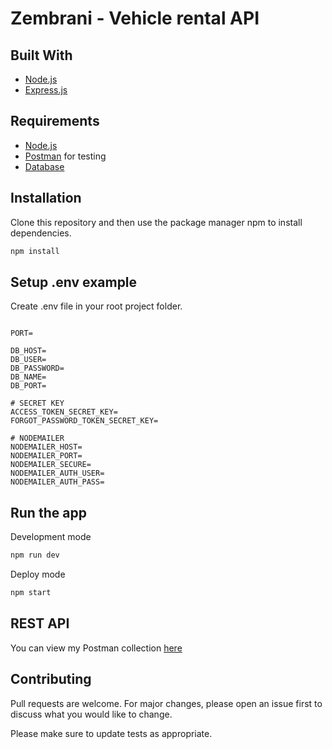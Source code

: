 # Zembrani - Vehicle rental API


## Built With
* [Node.js](https://nodejs.org/en/)
* [Express.js](https://expressjs.com/)

## Requirements
* [Node.js](https://nodejs.org/en/)
* [Postman](https://www.getpostman.com/) for testing
* [Database](database-example.sql)

## Installation

Clone this repository and then use the package manager npm to install dependencies.


```bash
npm install
```

## Setup .env example

Create .env file in your root project folder.

```env

PORT=

DB_HOST=
DB_USER=
DB_PASSWORD=
DB_NAME=
DB_PORT=

# SECRET KEY
ACCESS_TOKEN_SECRET_KEY=
FORGOT_PASSWORD_TOKEN_SECRET_KEY=

# NODEMAILER
NODEMAILER_HOST=
NODEMAILER_PORT=
NODEMAILER_SECURE=
NODEMAILER_AUTH_USER=
NODEMAILER_AUTH_PASS=

```

## Run the app

Development mode

```bash
npm run dev
```

Deploy mode

```bash
npm start
```

## REST API

You can view my Postman collection [here](https://www.postman.com/crimson-meadow-842892/workspace/telegram-project) </br>

## Contributing
Pull requests are welcome. For major changes, please open an issue first to discuss what you would like to change.

Please make sure to update tests as appropriate.

